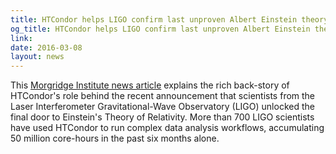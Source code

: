 ```yaml
---
title: HTCondor helps LIGO confirm last unproven Albert Einstein theory
og_title: HTCondor helps LIGO confirm last unproven Albert Einstein theory
link: 
date: 2016-03-08
layout: news
---
```


This  <a href="https://morgridge.org/newsarticle/high-throughput-computing-helps-ligo-confirm-einsteins-last-unproven-theory/">Morgridge Institute news article</a> explains the rich back-story of HTCondor's role behind the recent announcement that scientists from the Laser Interferometer Gravitational-Wave Observatory (LIGO) unlocked the final door to Einstein's Theory of Relativity. More than 700 LIGO scientists have used HTCondor to run complex data analysis workflows, accumulating 50 million core-hours  in the past six months alone. 
